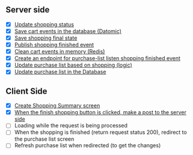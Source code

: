 
## Server side 

- [x] [Update shopping status](https://github.com/gumberss/PurchaseListinator/issues/75)
- [x] [Save cart events in the database (Datomic)](https://github.com/gumberss/PurchaseListinator/issues/76)
- [x] [Save shopping final state](https://github.com/gumberss/PurchaseListinator/issues/77)
- [x] [Publish shopping finished event](https://github.com/gumberss/PurchaseListinator/issues/78)
- [x] [Clean cart events in memory (Redis)](https://github.com/gumberss/PurchaseListinator/issues/82)
- [x] [Create an endpoint for purchase-list listen shopping finished event](https://github.com/gumberss/PurchaseListinator/issues/79)
- [x] [Update purchase list based on shopping (logic)](https://github.com/gumberss/PurchaseListinator/issues/80)
- [x] [Update purchase list in the Database](https://github.com/gumberss/PurchaseListinator/issues/81)

## Client Side
- [x] [Create Shopping Summary screen](https://github.com/gumberss/FinanceControlinatorMobile/issues/140)
- [x] [When the finish shopping button is clicked, make a post to the server side](https://github.com/gumberss/FinanceControlinatorMobile/issues/141)
- [ ] Loading while the request is being processed
- [ ] When the shopping is finished (return request status 200), redirect to the purchase list screen
- [ ] Refresh purchase list when redirected (to get the changes)